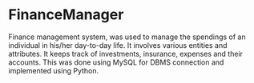# FinanceManager
Finance management system, was used to manage the spendings of an individual in his/her day-to-day life. It involves various entities and attributes. It keeps track of investments, insurance, expenses and their accounts. This was done using MySQL for DBMS connection and implemented using Python.
